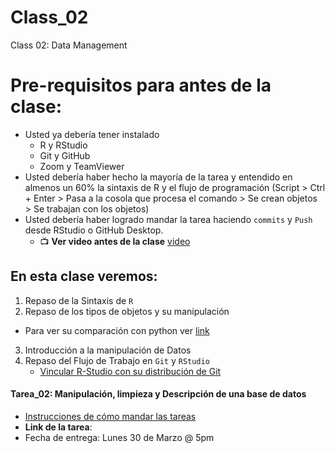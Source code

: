 # Class_02
Class 02: Data Management

# Pre-requisitos para antes de la clase:
- Usted ya debería tener instalado
  * R y RStudio
  * Git y GitHub
  * Zoom y TeamViewer
- Usted debería haber hecho la mayoría de la tarea y entendido en almenos un 60% la sintaxis de R y el flujo de programación (Script > Ctrl + Enter > Pasa a la cosola que procesa el comando > Se crean objetos > Se trabajan con los objetos)
- Usted debería haber logrado mandar la tarea haciendo `commits` y `Push` desde RStudio o GitHub Desktop.
  * :tv: **Ver video antes de la clase** [video](https://youtu.be/w3jLJU7DT5E)

## En esta clase veremos:
1. Repaso de la Sintaxis de `R`
2. Repaso de los tipos de objetos y su manipulación
  * Para ver su comparación con python ver [link](https://blog.rstudio.com/2018/03/26/reticulate-r-interface-to-python/)
3. Introducción a la manipulación de Datos
4. Repaso del Flujo de Trabajo en  `Git` y `RStudio` 
    * [Vincular R-Studio con su distribución de Git](https://happygitwithr.com/rstudio-git-github.html )
  

 
#### Tarea_02: Manipulación, limpieza y Descripción de una base de datos

- [Instrucciones de cómo mandar las tareas](Instrucciones_de_como_hacer_las_tareas.pdf)
- **Link de la tarea**: 
- Fecha de entrega: Lunes 30 de Marzo @ 5pm

 
 
